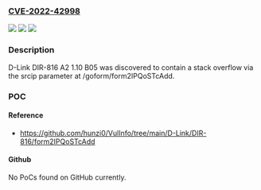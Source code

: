### [CVE-2022-42998](https://cve.mitre.org/cgi-bin/cvename.cgi?name=CVE-2022-42998)
![](https://img.shields.io/static/v1?label=Product&message=n%2Fa&color=blue)
![](https://img.shields.io/static/v1?label=Version&message=n%2Fa&color=blue)
![](https://img.shields.io/static/v1?label=Vulnerability&message=n%2Fa&color=brighgreen)

### Description

D-Link DIR-816 A2 1.10 B05 was discovered to contain a stack overflow via the srcip parameter at /goform/form2IPQoSTcAdd.

### POC

#### Reference
- https://github.com/hunzi0/VulInfo/tree/main/D-Link/DIR-816/form2IPQoSTcAdd

#### Github
No PoCs found on GitHub currently.

